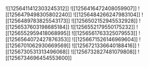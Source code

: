 ![[1256411412303245312]]
![[1256416472408059907]]
![[1256479498305802240]]
![[1256484266247983104]]
![[1256489783825543173]]
![[1256502152945532928]]
![[1256537603198685184]]
![[1256552179550175232]]
![[1256552959418068995]]
![[1256561763325079553]]
![[1256564072427876353]]
![[1256671526146969604]]
![[1256701062930669569]]
![[1256721336640188416]]
![[1256730531313496068]]
![[1256732827481079808]]
![[1256734696454553600]]
